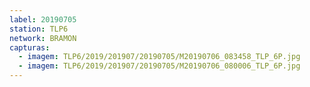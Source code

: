```yaml
---
label: 20190705
station: TLP6
network: BRAMON
capturas:
  - imagem: TLP6/2019/201907/20190705/M20190706_083458_TLP_6P.jpg
  - imagem: TLP6/2019/201907/20190705/M20190706_080006_TLP_6P.jpg
---
```

